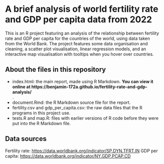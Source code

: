 # A brief analysis of world fertility rate and GDP per capita data from 2022
This is an R project featuring an analysis of the relationship between fertility rate and GDP per capita for the countries of the world, using data taken from the World Bank. The project features some data organisation and cleaning, a scatter plot visualisation, linear regression models, and an interactive map visualisation with tooltips when you hover over countries.

## About the files in this repository
<ul>
  <li>index.html: the main report, made using R Markdown. <b>You can view it online at https://benjamin-172a.github.io/fertility-rate-and-gdp-analysis/</b></li>.
  <li>document.Rmd: the R Markdown source file for the report.</li>
  <li>fertility.csv and gdp_per_capita.csv: the raw data files that the R programs in this project use.</li>
  <li>tests.R and map.R: files with earlier versions of R code before they were put into the R Markdown file.</li>
</ul>

## Data sources
Fertility rate: https://data.worldbank.org/indicator/SP.DYN.TFRT.IN
GDP per capita: https://data.worldbank.org/indicator/NY.GDP.PCAP.CD
